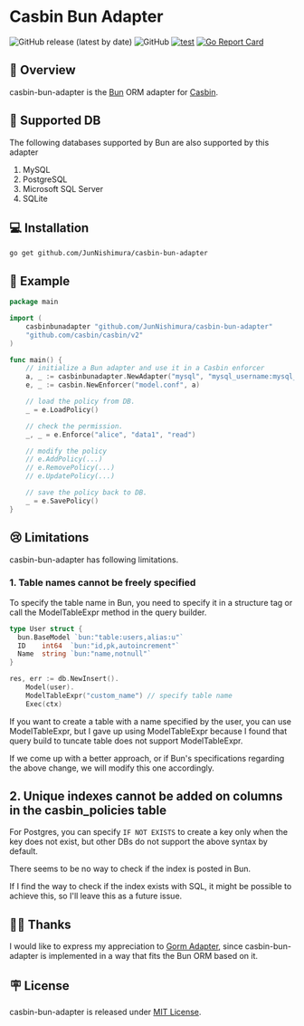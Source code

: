 # Casbin Bun Adapter
<p align='left'>
  <img alt="GitHub release (latest by date)" src="https://img.shields.io/github/v/release/JunNishimura/casbin-bun-adapter">
  <img alt="GitHub" src="https://img.shields.io/github/license/JunNishimura/casbin-bun-adapter">
  <a href="https://github.com/JunNishimura/casbin-bun-adapter/actions/workflows/test.yml"><img src="https://github.com/JunNishimura/casbin-bun-adapter/actions/workflows/test.yml/badge.svg" alt="test"></a>
  <a href="https://goreportcard.com/report/github.com/JunNishimura/casbin-bun-adapter"><img src="https://goreportcard.com/badge/github.com/JunNishimura/casbin-bun-adapter" alt="Go Report Card"></a>
</p>

## 📖 Overview
casbin-bun-adapter is the [Bun](https://bun.uptrace.dev/) ORM adapter for [Casbin](https://casbin.org/).

## 🙌 Supported DB 
The following databases supported by Bun are also supported by this adapter
1. MySQL
2. PostgreSQL
3. Microsoft SQL Server
4. SQLite

## 💻 Installation 
```
go get github.com/JunNishimura/casbin-bun-adapter
```

## 👀 Example
```go
package main

import (
	casbinbunadapter "github.com/JunNishimura/casbin-bun-adapter"
	"github.com/casbin/casbin/v2"
)

func main() {
	// initialize a Bun adapter and use it in a Casbin enforcer
	a, _ := casbinbunadapter.NewAdapter("mysql", "mysql_username:mysql_password@tcp(127.0.0.1:3306)/database")
	e, _ := casbin.NewEnforcer("model.conf", a)

	// load the policy from DB.
	_ = e.LoadPolicy()

	// check the permission.
	_, _ = e.Enforce("alice", "data1", "read")

	// modify the policy
	// e.AddPolicy(...)
	// e.RemovePolicy(...)
	// e.UpdatePolicy(...)

	// save the policy back to DB.
	_ = e.SavePolicy()
}
```

## 😢 Limitations
casbin-bun-adapter has following limitations.
### 1. Table names cannot be freely specified
To specify the table name in Bun, you need to specify it in a structure tag or call the ModelTableExpr method in the query builder.
```go
type User struct {
  bun.BaseModel `bun:"table:users,alias:u"`
  ID    int64  `bun:"id,pk,autoincrement"`
  Name  string `bun:"name,notnull"`
}
```

```go
res, err := db.NewInsert().
    Model(user).
    ModelTableExpr("custom_name") // specify table name
    Exec(ctx)
```
If you want to create a table with a name specified by the user, you can use ModelTableExpr, but I gave up using ModelTableExpr because I found that query build to tuncate table does not support ModelTableExpr.

If we come up with a better approach, or if Bun's specifications regarding the above change, we will modify this one accordingly.

## 2. Unique indexes cannot be added on columns in the casbin_policies table
For Postgres, you can specify `IF NOT EXISTS` to create a key only when the key does not exist, but other DBs do not support the above syntax by default.

There seems to be no way to check if the index is posted in Bun.

If I find the way to check if the index exists with SQL, it might be possible to achieve this, so I'll leave this as a future issue.

## 🙇‍♂️ Thanks
I would like to express my appreciation to [Gorm Adapter](https://github.com/casbin/gorm-adapter), since casbin-bun-adapter is implemented in a way that fits the Bun ORM based on it.

## 🪧 License
casbin-bun-adapter is released under [MIT License](https://github.com/JunNishimura/casbin-bun-adapter/blob/main/LICENSE).
